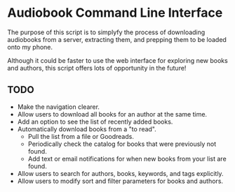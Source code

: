 # Audiobook Command Line Interface
The purpose of this script is to simplyfy the process of downloading audiobooks from a server, extracting them, and prepping them to be loaded onto my phone.

Although it could be faster to use the web interface for exploring new books and authors, this script offers lots of opportunity in the future!

## TODO
* Make the navigation clearer.
* Allow users to download all books for an author at the same time.
* Add an option to see the list of recently added books.
* Automatically download books from a "to read".
    * Pull the list from a file or Goodreads.
    * Periodically check the catalog for books that were previously not found.
    * Add text or email notifications for when new books from your list are found.
* Allow users to search for authors, books, keywords, and tags explicitly.
* Allow users to modify sort and filter parameters for books and authors.
